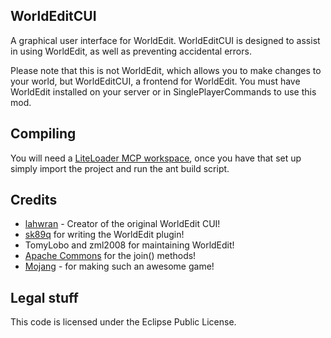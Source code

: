 WorldEditCUI
------------

A graphical user interface for WorldEdit. WorldEditCUI is designed 
to assist in using WorldEdit, as well as preventing accidental errors.

Please note that this is not WorldEdit, which allows you to make changes
to your world, but WorldEditCUI, a frontend for WorldEdit. You must have
WorldEdit installed on your server or in SinglePlayerCommands to use this mod.
 

Compiling
---------

You will need a [LiteLoader MCP workspace](https://www.youtube.com/watch?v=RMpvo-F4AFc), once you have that set up simply import the project and run the ant build script.


Credits
-------

 * [lahwran](https://github.com/lahwran) - Creator of the original WorldEdit CUI!
 * [sk89q](http://sk89q.com) for writing the WorldEdit plugin!
 * TomyLobo and zml2008 for maintaining WorldEdit!
 * [Apache Commons](http://commons.apache.org/) for the join() methods!
 * [Mojang](http://mojang.com) - for making such an awesome game!


Legal stuff
-----------

This code is licensed under the Eclipse Public License. 